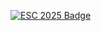 

[![ESC 2025 Badge](https://github.com/user-attachments/assets/5fe2f6a0-57e1-4a08-9acc-a72fe500eb86)](hardware/Badge%20ESC%202025.pdf)
